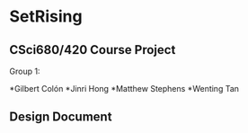 SetRising
=========
CSci680/420 Course Project
---
Group 1:

*Gilbert Colón 
*Jinri Hong
*Matthew Stephens 
*Wenting Tan


Design Document 
---


